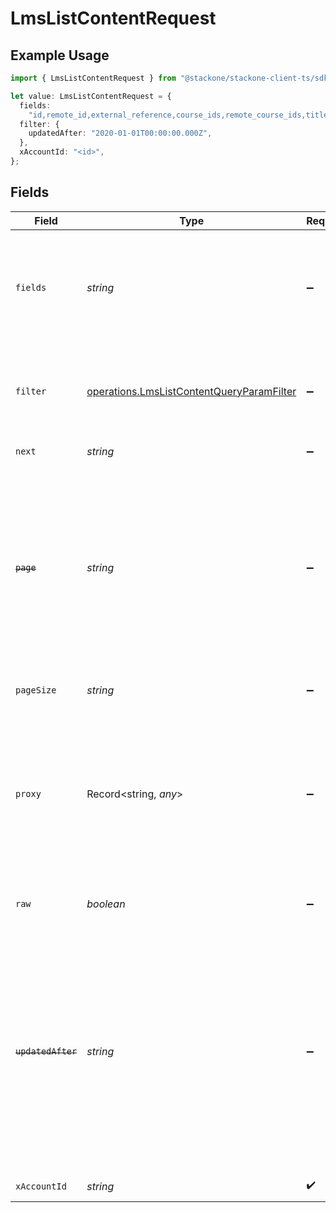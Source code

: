 # LmsListContentRequest

## Example Usage

```typescript
import { LmsListContentRequest } from "@stackone/stackone-client-ts/sdk/models/operations";

let value: LmsListContentRequest = {
  fields:
    "id,remote_id,external_reference,course_ids,remote_course_ids,title,description,additional_data,languages,content_url,mobile_launch_content_url,content_type,cover_url,active,duration,order,categories,skills,updated_at,created_at,provider",
  filter: {
    updatedAfter: "2020-01-01T00:00:00.000Z",
  },
  xAccountId: "<id>",
};
```

## Fields

| Field                                                                                                                                                                                                                                        | Type                                                                                                                                                                                                                                         | Required                                                                                                                                                                                                                                     | Description                                                                                                                                                                                                                                  | Example                                                                                                                                                                                                                                      |
| -------------------------------------------------------------------------------------------------------------------------------------------------------------------------------------------------------------------------------------------- | -------------------------------------------------------------------------------------------------------------------------------------------------------------------------------------------------------------------------------------------- | -------------------------------------------------------------------------------------------------------------------------------------------------------------------------------------------------------------------------------------------- | -------------------------------------------------------------------------------------------------------------------------------------------------------------------------------------------------------------------------------------------- | -------------------------------------------------------------------------------------------------------------------------------------------------------------------------------------------------------------------------------------------- |
| `fields`                                                                                                                                                                                                                                     | *string*                                                                                                                                                                                                                                     | :heavy_minus_sign:                                                                                                                                                                                                                           | The comma separated list of fields that will be returned in the response (if empty, all fields are returned)                                                                                                                                 | id,remote_id,external_reference,course_ids,remote_course_ids,title,description,additional_data,languages,content_url,mobile_launch_content_url,content_type,cover_url,active,duration,order,categories,skills,updated_at,created_at,provider |
| `filter`                                                                                                                                                                                                                                     | [operations.LmsListContentQueryParamFilter](../../../sdk/models/operations/lmslistcontentqueryparamfilter.md)                                                                                                                                | :heavy_minus_sign:                                                                                                                                                                                                                           | Filter parameters that allow greater customisation of the list response                                                                                                                                                                      |                                                                                                                                                                                                                                              |
| `next`                                                                                                                                                                                                                                       | *string*                                                                                                                                                                                                                                     | :heavy_minus_sign:                                                                                                                                                                                                                           | The unified cursor                                                                                                                                                                                                                           |                                                                                                                                                                                                                                              |
| ~~`page`~~                                                                                                                                                                                                                                   | *string*                                                                                                                                                                                                                                     | :heavy_minus_sign:                                                                                                                                                                                                                           | : warning: ** DEPRECATED **: This will be removed in a future release, please migrate away from it as soon as possible.<br/><br/>The page number of the results to fetch                                                                     |                                                                                                                                                                                                                                              |
| `pageSize`                                                                                                                                                                                                                                   | *string*                                                                                                                                                                                                                                     | :heavy_minus_sign:                                                                                                                                                                                                                           | The number of results per page                                                                                                                                                                                                               |                                                                                                                                                                                                                                              |
| `proxy`                                                                                                                                                                                                                                      | Record<string, *any*>                                                                                                                                                                                                                        | :heavy_minus_sign:                                                                                                                                                                                                                           | Query parameters that can be used to pass through parameters to the underlying provider request by surrounding them with 'proxy' key                                                                                                         |                                                                                                                                                                                                                                              |
| `raw`                                                                                                                                                                                                                                        | *boolean*                                                                                                                                                                                                                                    | :heavy_minus_sign:                                                                                                                                                                                                                           | Indicates that the raw request result is returned                                                                                                                                                                                            |                                                                                                                                                                                                                                              |
| ~~`updatedAfter`~~                                                                                                                                                                                                                           | *string*                                                                                                                                                                                                                                     | :heavy_minus_sign:                                                                                                                                                                                                                           | : warning: ** DEPRECATED **: This will be removed in a future release, please migrate away from it as soon as possible.<br/><br/>Use a string with a date to only select results updated after that given date                               | 2020-01-01T00:00:00.000Z                                                                                                                                                                                                                     |
| `xAccountId`                                                                                                                                                                                                                                 | *string*                                                                                                                                                                                                                                     | :heavy_check_mark:                                                                                                                                                                                                                           | The account identifier                                                                                                                                                                                                                       |                                                                                                                                                                                                                                              |